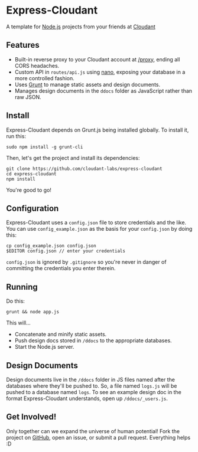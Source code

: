 # Express-Cloudant

A template for [Node.js](http://nodejs.org/) projects from your friends at [Cloudant](http://cloudant.com)

## Features

* Built-in reverse proxy to your Cloudant account at [/proxy](/proxy), ending all CORS headaches.
* Custom API in `routes/api.js` using [nano](https://github.com/dscape/nano), exposing your database in a more controlled fashion.
* Uses [Grunt](http://gruntjs.com/) to manage static assets and design documents.
* Manages design documents in the `ddocs` folder as JavaScript rather than raw JSON.

## Install

Express-Cloudant depends on Grunt.js being installed globally. To install it, run this:

    sudo npm install -g grunt-cli

Then, let's get the project and install its dependencies:

    git clone https://github.com/cloudant-labs/express-cloudant
    cd express-cloudant
    npm install

You're good to go!

## Configuration

Express-Cloudant uses a `config.json` file to store credentials and the like. You can use `config_example.json` as the basis for your `config.json` by doing this:

    cp config_example.json config.json
    $EDITOR config.json // enter your credentials

`config.json` is ignored by `.gitignore` so you're never in danger of committing the credentials you enter therein.

## Running

Do this:

    grunt && node app.js

This will...

* Concatenate and minify static assets.
* Push design docs stored in `/ddocs` to the appropriate databases.
* Start the Node.js server.

## Design Documents

Design documents live in the `/ddocs` folder in JS files named after the databases where they'll be pushed to. So, a file named `logs.js` will be pushed to a database named `logs`. To see an example design doc in the format Express-Cloudant understands, open up `/ddocs/_users.js`.

## Get Involved!

Only together can we expand the universe of human potential! Fork the project on [GitHub](https://github.com/cloudant-labs/express-cloudant), open an issue, or submit a pull request. Everything helps :D
